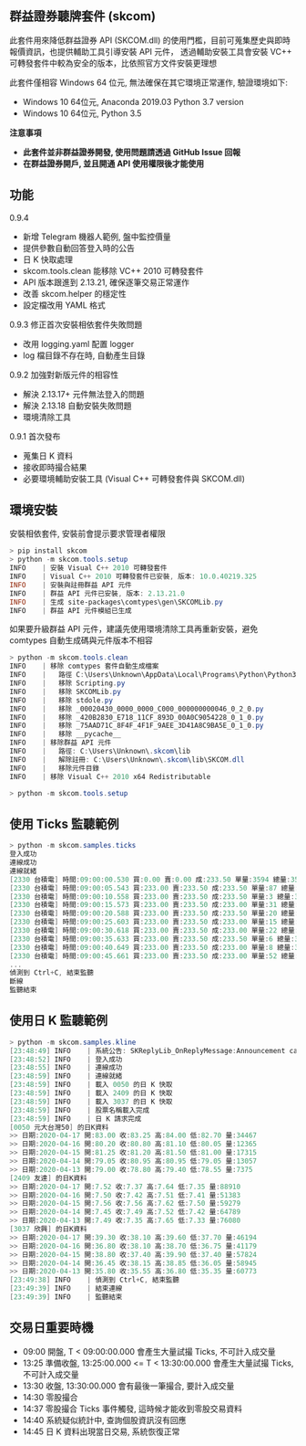 ## 群益證券聽牌套件 (skcom)

此套件用來降低群益證券 API (SKCOM.dll) 的使用門檻，目前可蒐集歷史與即時報價資訊，也提供輔助工具引導安裝 API 元件，
透過輔助安裝工具會安裝 VC++ 可轉發套件中較為安全的版本，比依照官方文件安裝更理想

此套件僅相容 Windows 64 位元, 無法確保在其它環境正常運作, 驗證環境如下:

* Windows 10 64位元, Anaconda 2019.03 Python 3.7 version
* Windows 10 64位元, Python 3.5

**注意事項**

* **此套件並非群益證券開發, 使用問題請透過 GitHub Issue 回報**
* **在群益證券開戶, 並且開通 API 使用權限後才能使用**

## 功能

0.9.4 

* 新增 Telegram 機器人範例, 盤中監控價量
* 提供參數自動回答登入時的公告
* 日 K 快取處理
* skcom.tools.clean 能移除 VC++ 2010 可轉發套件
* API 版本跟進到 2.13.21, 確保逐筆交易正常運作
* 改善 skcom.helper 的穩定性
* 設定檔改用 YAML 格式

0.9.3 修正首次安裝相依套件失敗問題

* 改用 logging.yaml 配置 logger
* log 檔目錄不存在時, 自動產生目錄

0.9.2 加強對新版元件的相容性

* 解決 2.13.17+ 元件無法登入的問題
* 解決 2.13.18 自動安裝失敗問題
* 環境清除工具

0.9.1 首次發布

* 蒐集日 K 資料
* 接收即時撮合結果
* 必要環境輔助安裝工具 (Visual C++ 可轉發套件與 SKCOM.dll)

## 環境安裝

安裝相依套件, 安裝前會提示要求管理者權限

```powershell
> pip install skcom
> python -m skcom.tools.setup
INFO    | 安裝 Visual C++ 2010 可轉發套件
INFO    | Visual C++ 2010 可轉發套件已安裝, 版本: 10.0.40219.325
INFO    | 安裝與註冊群益 API 元件
INFO    | 群益 API 元件已安裝, 版本: 2.13.21.0
INFO    | 生成 site-packages\comtypes\gen\SKCOMLib.py
INFO    | 群益 API 元件模組已生成
```

如果要升級群益 API 元件，建議先使用環境清除工具再重新安裝，避免 comtypes 自動生成碼與元件版本不相容

```powershell
> python -m skcom.tools.clean
INFO    | 移除 comtypes 套件自動生成檔案
INFO    |   路徑 C:\Users\Unknown\AppData\Local\Programs\Python\Python38\lib\site-packages\comtypes\gen
INFO    |   移除 Scripting.py
INFO    |   移除 SKCOMLib.py
INFO    |   移除 stdole.py
INFO    |   移除 _00020430_0000_0000_C000_000000000046_0_2_0.py
INFO    |   移除 _420B2830_E718_11CF_893D_00A0C9054228_0_1_0.py
INFO    |   移除 _75AAD71C_8F4F_4F1F_9AEE_3D41A8C9BA5E_0_1_0.py
INFO    |   移除 __pycache__
INFO    | 移除群益 API 元件
INFO    |   路徑: C:\Users\Unknown\.skcom\lib
INFO    |   解除註冊: C:\Users\Unknown\.skcom\lib\SKCOM.dll
INFO    |   移除元件目錄
INFO    | 移除 Visual C++ 2010 x64 Redistributable

> python -m skcom.tools.setup
```


## 使用 Ticks 監聽範例

```powershell
> python -m skcom.samples.ticks
登入成功
連線成功
連線就緒
[2330 台積電] 時間:09:00:00.530 買:0.00 賣:0.00 成:233.50 單量:3594 總量:3594
[2330 台積電] 時間:09:00:05.543 買:233.00 賣:233.50 成:233.50 單量:87 總量:3681
[2330 台積電] 時間:09:00:10.558 買:233.00 賣:233.50 成:233.50 單量:3 總量:3684
[2330 台積電] 時間:09:00:15.573 買:233.00 賣:233.50 成:233.00 單量:31 總量:3715
[2330 台積電] 時間:09:00:20.588 買:233.00 賣:233.50 成:233.50 單量:20 總量:3735
[2330 台積電] 時間:09:00:25.603 買:233.00 賣:233.50 成:233.00 單量:15 總量:3750
[2330 台積電] 時間:09:00:30.618 買:233.00 賣:233.50 成:233.00 單量:22 總量:3772
[2330 台積電] 時間:09:00:35.633 買:233.00 賣:233.50 成:233.50 單量:6 總量:3778
[2330 台積電] 時間:09:00:40.649 買:233.00 賣:233.50 成:233.00 單量:8 總量:3786
[2330 台積電] 時間:09:00:45.661 買:233.00 賣:233.50 成:233.00 單量:52 總量:3838
...
偵測到 Ctrl+C, 結束監聽
斷線
監聽結束
```

## 使用日 K 監聽範例

```powershell
> python -m skcom.samples.kline
[23:48:49] INFO    | 系統公告: SKReplyLib_OnReplyMessage:Announcement callback.
[23:48:52] INFO    | 登入成功
[23:48:55] INFO    | 連線成功
[23:48:59] INFO    | 連線就緒
[23:48:59] INFO    | 載入 0050 的日 K 快取
[23:48:59] INFO    | 載入 2409 的日 K 快取
[23:48:59] INFO    | 載入 3037 的日 K 快取
[23:48:59] INFO    | 股票名稱載入完成
[23:48:59] INFO    | 日 K 請求完成
[0050 元大台灣50] 的日K資料
>> 日期:2020-04-17 開:83.00 收:83.25 高:84.00 低:82.70 量:34467
>> 日期:2020-04-16 開:80.20 收:80.80 高:81.10 低:80.05 量:12365
>> 日期:2020-04-15 開:81.25 收:81.20 高:81.50 低:81.00 量:17315
>> 日期:2020-04-14 開:79.05 收:80.95 高:80.95 低:79.05 量:13057
>> 日期:2020-04-13 開:79.00 收:78.80 高:79.40 低:78.55 量:7375
[2409 友達] 的日K資料
>> 日期:2020-04-17 開:7.52 收:7.37 高:7.64 低:7.35 量:88910
>> 日期:2020-04-16 開:7.50 收:7.42 高:7.51 低:7.41 量:51383
>> 日期:2020-04-15 開:7.56 收:7.56 高:7.62 低:7.50 量:59279
>> 日期:2020-04-14 開:7.45 收:7.49 高:7.52 低:7.42 量:64789
>> 日期:2020-04-13 開:7.49 收:7.35 高:7.65 低:7.33 量:76080
[3037 欣興] 的日K資料
>> 日期:2020-04-17 開:39.30 收:38.10 高:39.60 低:37.70 量:46194
>> 日期:2020-04-16 開:36.80 收:38.10 高:38.70 低:36.75 量:41179
>> 日期:2020-04-15 開:38.80 收:37.40 高:39.90 低:37.40 量:57824
>> 日期:2020-04-14 開:36.45 收:38.15 高:38.85 低:36.05 量:58945
>> 日期:2020-04-13 開:35.80 收:35.55 高:36.80 低:35.35 量:60773
[23:49:38] INFO    | 偵測到 Ctrl+C, 結束監聽
[23:49:39] INFO    | 結束連線
[23:49:39] INFO    | 監聽結束
```

## 交易日重要時機

* 09:00 開盤, T < 09:00:00.000 會產生大量試撮 Ticks, 不可計入成交量
* 13:25 準備收盤, 13:25:00.000 <= T < 13:30:00.000 會產生大量試撮 Ticks, 不可計入成交量
* 13:30 收盤, 13:30:00.000 會有最後一筆撮合, 要計入成交量
* 14:30 零股撮合
* 14:37 零股撮合 Ticks 事件觸發, 這時候才能收到零股交易資料
* 14:40 系統疑似統計中, 查詢個股資訊沒有回應
* 14:45 日 K 資料出現當日交易, 系統恢復正常
